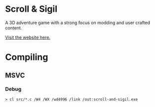 # Scroll & Sigil

A 3D adventure game with a strong focus on modding and user crafted content.

[Visit the website here.](https://scrollandsigil.com)

# Compiling

## MSVC

### Debug

```
> cl src/*.c /W4 /WX /wd4996 /link /out:scroll-and-sigil.exe
```

